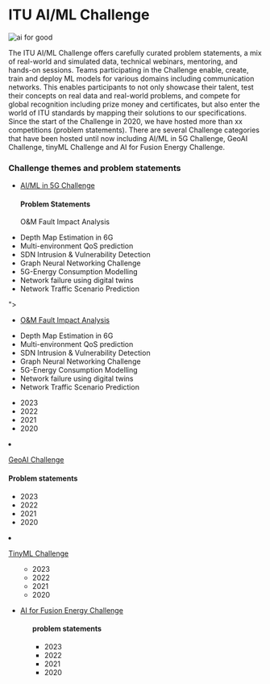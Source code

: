 # ITU AI/ML Challenge
![ai for good](https://github.com/Carolynshexiu/AI-ML-in-5G-Challenge.github.io/assets/162329150/19005290-7d84-45cc-b252-d1bab804dd62)


The ITU AI/ML Challenge offers carefully curated problem statements, a mix of real-world and simulated data, technical webinars, mentoring, and hands-on sessions. Teams participating in the Challenge enable, create, train and deploy ML models for various domains including communication networks. This enables participants to not only showcase their talent, test their concepts on real data and real-world problems, and compete for global recognition including prize money and certificates, but also enter the world of ITU standards by mapping their solutions to our specifications.
Since the start of the Challenge in 2020, we have hosted more than xx competitions (problem statements). There are several Challenge categories that have been hosted until now including AI/ML in 5G Challenge, GeoAI Challenge, tinyML Challenge and AI for Fusion Energy Challenge.
<div class="sidebar">
    <h3>Challenge themes and problem statements</h3>
   <ul>
        <li> <p><a href="https://aiforgood.itu.int/about-ai-for-good/aiml-in-5g-challenge/">AI/ML in 5G Challenge</a></p></li>
         <h4 class="collapsible">Problem Statements</h4>
<div class="
    <ul>
          <li> <p><a href= "https://challenge.aiforgood.itu.int/match/matchitem/78?_ga=2.120503048.1610249808.1709728244-129967155.1709728244">O&M Fault Impact Analysis</a></p></li>
          <li>Depth Map Estimation in 6G</li>
          <li>Multi-environment QoS prediction</li>
          <li>SDN Intrusion & Vulnerability Detection</li>
          <li>Graph Neural Networking Challenge</li>
          <li>5G-Energy Consumption Modelling</li>
          <li>Network failure using digital twins</li>
          <li>Network Traffic Scenario Prediction</li>
         </ul>">
          <ul>
          <li> <p><a href= "https://challenge.aiforgood.itu.int/match/matchitem/78?_ga=2.120503048.1610249808.1709728244-129967155.1709728244">O&M Fault Impact Analysis</a></p></li>
          <li>Depth Map Estimation in 6G</li>
          <li>Multi-environment QoS prediction</li>
          <li>SDN Intrusion & Vulnerability Detection</li>
          <li>Graph Neural Networking Challenge</li>
          <li>5G-Energy Consumption Modelling</li>
          <li>Network failure using digital twins</li>
          <li>Network Traffic Scenario Prediction</li>
         </ul>
       <ul>
       </ul>
       </div>
          <ul>
          <li>2023</li>
          <li>2022</li>
          <li>2021</li>
          <li>2020</li>
           </ul>
        <li> <p><a href="https://aiforgood.itu.int/about-ai-for-good/geoai-challenge">GeoAI Challenge</a></p></li> 
           <h4>Problem statements</h4>
              <ul>
          <li>2023</li>
          <li>2022</li>
          <li>2021</li>
          <li>2020</li>
           </ul>
        <li> <p><a href="https://aiforgood.itu.int/about-ai-for-good/tinyml-challenge/">TinyML Challenge</a></p> </li>
       <ul>    
               <ul>
          <li>2023</li>
          <li>2022</li>
          <li>2021</li>
          <li>2020</li>
               </ul>
        <li> <p><a href="https://aiforgood.itu.int/about-ai-for-good/ai-for-fusion-energy-challenge/">AI for Fusion Energy Challenge</a></p> </li>  
     <ul>
       <h4> problem statements </h4>
             <ul>
          <li>2023</li>
          <li>2022</li>
          <li>2021</li>
          <li>2020</li>
           </ul>
    </ul>
</div>
